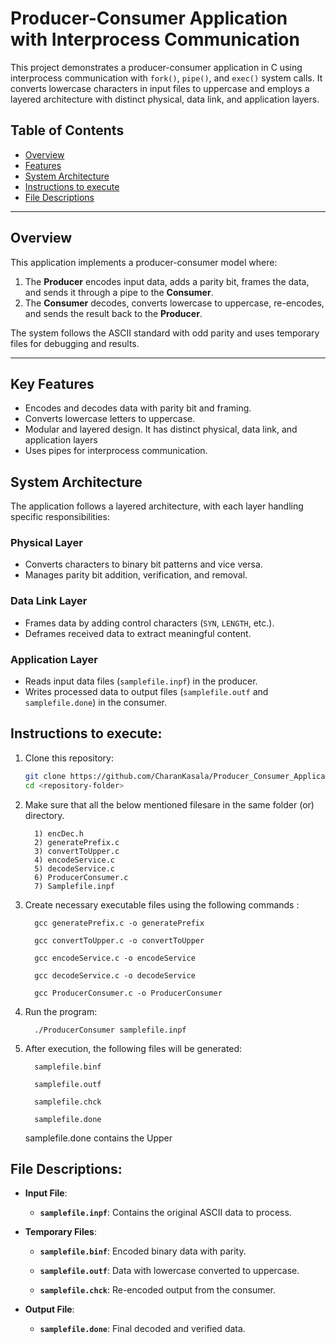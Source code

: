 
# Producer-Consumer Application with Interprocess Communication

This project demonstrates a producer-consumer application in C using interprocess communication with `fork()`, `pipe()`, and `exec()` system calls. It converts lowercase characters in input files to uppercase and employs a layered architecture with distinct physical, data link, and application layers.

## Table of Contents

- [Overview](#overview)
- [Features](#features)
- [System Architecture](#system-architecture)
- [Instructions to execute](#instructions-to-execute)
- [File Descriptions](#file-descriptions)

---

## Overview

This application implements a producer-consumer model where:
1. The **Producer** encodes input data, adds a parity bit, frames the data, and sends it through a pipe to the **Consumer**.
2. The **Consumer** decodes, converts lowercase to uppercase, re-encodes, and sends the result back to the **Producer**.

The system follows the ASCII standard with odd parity and uses temporary files for debugging and results.

---

## Key Features

- Encodes and decodes data with parity bit and framing.
- Converts lowercase letters to uppercase.
- Modular and layered design. It has distinct physical, data link, and application layers
- Uses pipes for interprocess communication.

## System Architecture

The application follows a layered architecture, with each layer handling specific responsibilities:

### Physical Layer
- Converts characters to binary bit patterns and vice versa.
- Manages parity bit addition, verification, and removal.

### Data Link Layer
- Frames data by adding control characters (`SYN`, `LENGTH`, etc.).
- Deframes received data to extract meaningful content.

### Application Layer
- Reads input data files (`samplefile.inpf`) in the producer.
- Writes processed data to output files (`samplefile.outf` and `samplefile.done`) in the consumer.


## Instructions to execute:

1. Clone this repository:
   ```bash
   git clone https://github.com/CharanKasala/Producer_Consumer_Application.git
   cd <repository-folder>
   
2. Make sure that all the below mentioned filesare in the same folder (or) directory.
   
         1) encDec.h
         2) generatePrefix.c
         3) convertToUpper.c
         4) encodeService.c
         5) decodeService.c
         6) ProducerConsumer.c
         7) Samplefile.inpf

3. Create necessary executable files using the following commands :

         gcc generatePrefix.c -o generatePrefix

         gcc convertToUpper.c -o convertToUpper

         gcc encodeService.c -o encodeService

         gcc decodeService.c -o decodeService

         gcc ProducerConsumer.c -o ProducerConsumer
   
4. Run the program:
   
         ./ProducerConsumer samplefile.inpf

5. After execution, the following files will be generated:

         samplefile.binf
   
         samplefile.outf
   
         samplefile.chck
   
         samplefile.done

   samplefile.done contains the Upper

## File Descriptions:

- **Input File**:

  - **`samplefile.inpf`**: Contains the original ASCII data to process.
   
- **Temporary Files**:
 
  - **`samplefile.binf`**: Encoded binary data with parity.
     
  - **`samplefile.outf`**: Data with lowercase converted to uppercase.
    
  - **`samplefile.chck`**: Re-encoded output from the consumer.

- **Output File**:
 
  - **`samplefile.done`**: Final decoded and verified data.
